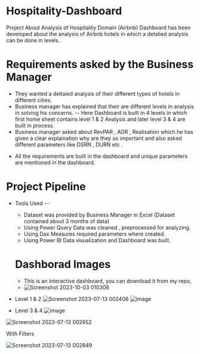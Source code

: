 # Hospitality-Dashboard
Project About Analysis of Hospitality Domain (Airbnb)
Dashboard has been developed about the analysis of Airbnb hotels in which a detalied analysis can be done in levels.

# Requirements asked by the Business Manager
- They wanted a deltaied analysis of their different types of hotels in different cities.
- Business manager has explained that their are different levels in analysis in solving his concerns.
  -- Here Dashboard is built in 4 levels in which first home sheet contains level 1 & 2 Analysis and later level 3 & 4 are built in process.
- Business manager asked about RevPAR , ADR , Realisation which he has given a clear explaination why are they so important and also asked different parameters like DSRN , DURN etc .

* All the requirements are built in the dashboard and unique parameters are mentioned in the dashboard.
  
# Project Pipeline 
- Tools Used
 --
  - Dataset was provided by Business Manager in Excel (Dataset contained about 3 months of data)
  - Using Power Query Data was cleaned , preprocessed for analyzing.
  - Using Dax Measures required parameters where created.
  - Using Power BI Data visualization and Dashboard was built.


  # Dashborad Images

  - This is an interactive dashboard, you can download it from my repo,
  - ![Screenshot 2023-10-03 010308](https://github.com/Pruthviraju88/Hospitality-Dashboard/assets/72451060/9078138a-ad63-4a50-bf6a-ca9e0dba7893)

- Level 1 & 2
![Screenshot 2023-07-13 002406](https://github.com/codev-8/Hospitality-Dashboard/assets/72451060/a53e57d9-7e44-42fb-afec-f2e07d3c92aa)
![image](https://github.com/Pruthviraju88/Hospitality-Dashboard/assets/72451060/8a448833-2778-4f90-a74c-bafaddedd561)


- Level 3 & 4 
![image](https://github.com/Pruthviraju88/Hospitality-Dashboard/assets/72451060/9a8d79e2-23d4-4d2e-a32e-8f3ee3b007e7)


![Screenshot 2023-07-13 002652](https://github.com/codev-8/Hospitality-Dashboard/assets/72451060/ed41acfe-0199-49c1-8ae5-5edc7fc5c678)

With Filters

![Screenshot 2023-07-13 002849](https://github.com/codev-8/Hospitality-Dashboard/assets/72451060/3951ba48-2023-4ee1-bd0e-0a25ace55a59)





  
